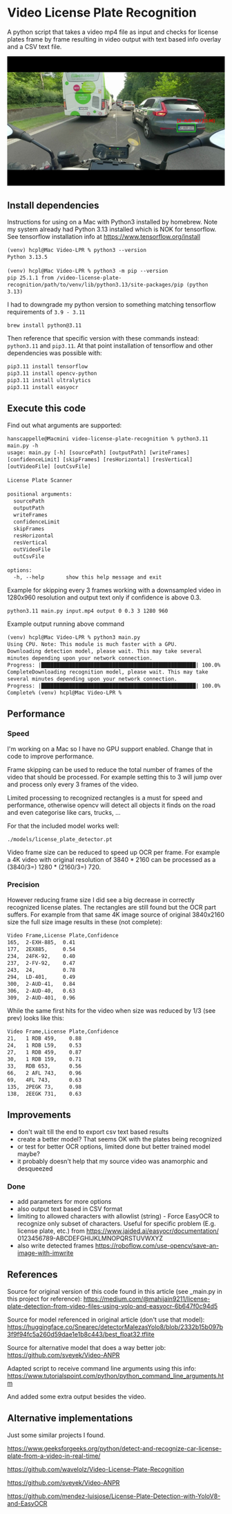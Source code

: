 # Video License Plate Recognition

A python script that takes a video mp4 file as input and checks for license plates frame by frame
resulting in video output with text based info overlay and a CSV text file. 

<img src="https://github.com/hanscappelle/video-license-plate-recognition/blob/main/frame-309.JPG"/>

## Install dependencies

Instructions for using on a Mac with Python3 installed by homebrew. 
Note my system already had Python 3.13 installed which is NOK for tensorflow.
See tensorflow installation info at https://www.tensorflow.org/install

```
(venv) hcpl@Mac Video-LPR % python3 --version
Python 3.13.5

(venv) hcpl@Mac Video-LPR % python3 -m pip --version
pip 25.1.1 from /video-license-plate-recognition/path/to/venv/lib/python3.13/site-packages/pip (python 3.13)
```

I had to downgrade my python version to something matching tensorflow requirements of `3.9 - 3.11`

```
brew install python@3.11
```

Then reference that specific version with these commands instead: `python3.11` and `pip3.11`. 
At that point installation of tensorflow and other dependencies was possible with:

```
pip3.11 install tensorflow
pip3.11 install opencv-python
pip3.11 install ultralytics
pip3.11 install easyocr
```

## Execute this code

Find out what arguments are supported:

```
hanscappelle@Macmini video-license-plate-recognition % python3.11 main.py -h                                
usage: main.py [-h] [sourcePath] [outputPath] [writeFrames] [confidenceLimit] [skipFrames] [resHorizontal] [resVertical] [outVideoFile] [outCsvFile]

License Plate Scanner

positional arguments:
  sourcePath
  outputPath
  writeFrames
  confidenceLimit
  skipFrames
  resHorizontal
  resVertical
  outVideoFile
  outCsvFile

options:
  -h, --help       show this help message and exit

```

Example for skipping every 3 frames working with a downsampled video in 1280x960 resolution 
and output text only if confidence is above 0.3.

```
python3.11 main.py input.mp4 output 0 0.3 3 1280 960
```

Example output running above command

```
(venv) hcpl@Mac Video-LPR % python3 main.py         
Using CPU. Note: This module is much faster with a GPU.
Downloading detection model, please wait. This may take several minutes depending upon your network connection.
Progress: |██████████████████████████████████████████████████| 100.0% CompleteDownloading recognition model, please wait. This may take several minutes depending upon your network connection.
Progress: |██████████████████████████████████████████████████| 100.0% Complete% (venv) hcpl@Mac Video-LPR % 
```

## Performance

### Speed

I'm working on a Mac so I have no GPU support enabled. Change that in code to improve performance. 

Frame skipping can be used to reduce the total number of frames of the video that should be processed. 
For example setting this to 3 will jump over and process only every 3 frames of the video.

Limited processing to recognized rectangles is a must for speed and performance, otherwise opencv
will detect all objects it finds on the road and even categorise like cars, trucks, ...

For that the included model works well:
```
./models/license_plate_detector.pt
```

Video frame size can be reduced to speed up OCR per frame. For example a 4K video with original
resolution of 3840 * 2160 can be processed as a (3840/3=) 1280 * (2160/3=) 720.

### Precision

However reducing frame size I did see a big decrease in correctly recognized license plates. The 
rectangles are still found but the OCR part suffers. For example from that same 4K image source
of original 3840x2160 size the full size image results in these (not complete):

```
Video Frame,License Plate,Confidence
165,  2-EXH-885,  0.41
177,  2EX885,     0.54
234,  24FK-92,    0.40
237,  2-FV-92,    0.47
243,  24,         0.78
294,  LD-401,     0.49
300,  2-AUD-41,   0.84
306,  2-AUD-40,   0.63
309,  2-AUD-401,  0.96
```

While the same first hits for the video when size was reduced by 1/3 (see prev) looks like this:

```
Video Frame,License Plate,Confidence
21,   1 RDB 459,    0.88
24,   1 RDB L59,    0.53
27,   1 RDB 459,    0.87
30,   1 RDB 159,    0.71
33,   RDB 653,      0.56
66,   2 AFL 743,    0.96
69,   4FL 743,      0.63
135,  2PEGK 73,     0.98
138,  2EEGK 731,    0.63
```

## Improvements

* don't wait till the end to export csv text based results
* create a better model? That seems OK with the plates being recognized
* or test for better OCR options, limited done but better trained model maybe?
* it probably doesn't help that my source video was anamorphic and desqueezed

### Done

* add parameters for more options
* also output text based in CSV format
* limiting to allowed characters with
  allowlist (string) - Force EasyOCR to recognize only subset of characters. Useful for specific problem (E.g. license plate, etc.)
  from https://www.jaided.ai/easyocr/documentation/
  0123456789-ABCDEFGHIJKLMNOPQRSTUVWXYZ
* also write detected frames https://roboflow.com/use-opencv/save-an-image-with-imwrite

## References

Source for original version of this code found in this article (see _main.py in this project for reference): 
https://medium.com/@mahijain9211/license-plate-detection-from-video-files-using-yolo-and-easyocr-6b647f0c94d5

Source for model referenced in original article (don't use that model): 
https://huggingface.co/Snearec/detectorMalezasYolo8/blob/2332b15b097b3f9f94fc5a260d59dae1e1b8c443/best_float32.tflite

Source for alternative model that does a way better job: 
https://github.com/sveyek/Video-ANPR

Adapted script to receive command line arguments using this info:
https://www.tutorialspoint.com/python/python_command_line_arguments.htm

And added some extra output besides the video.

## Alternative implementations

Just some similar projects I found. 

https://www.geeksforgeeks.org/python/detect-and-recognize-car-license-plate-from-a-video-in-real-time/

https://github.com/wavelolz/Video-License-Plate-Recognition

https://github.com/sveyek/Video-ANPR

https://github.com/mendez-luisjose/License-Plate-Detection-with-YoloV8-and-EasyOCR

